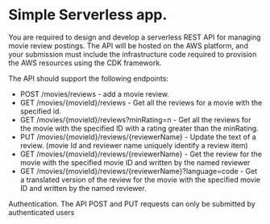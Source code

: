 # Simple Serverless app.

You are required to design and develop a serverless REST API for managing movie review postings. The API will be hosted on the AWS platform, and your submission must include the infrastructure code required to provision the AWS resources using the CDK framework. 

The API should support the following endpoints:

+ POST /movies/reviews - add a movie review.
+ GET /movies/{movieId}/reviews - Get all the reviews for a movie with the specified id.
+ GET /movies/{movieId}/reviews?minRating=n - Get all the reviews for the movie with the specified ID with a rating greater than the minRating.
+ PUT /movies/{movieId}/reviews/{reviewerName} - Update the text of a review. (movie Id and reviewer name uniquely identify a review item)
 + GET /movies/{movieId}/reviews/{reviewerName} - Get the review for the movie with the specified movie ID and written by the named reviewer
  + GET /movies/{movieId}/reviews/{reviewerName}?language=code - Get a translated version of the review for the movie with the specified movie ID and written by the named reviewer.

Authentication. 
The API 
POST and PUT requests can only be submitted by authenticated users